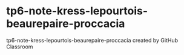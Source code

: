 # tp6-note-kress-lepourtois-beaurepaire-proccacia
tp6-note-kress-lepourtois-beaurepaire-proccacia created by GitHub Classroom
